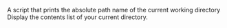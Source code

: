  A script that prints the absolute path name of the current working directory
Display the contents list of your current directory.
